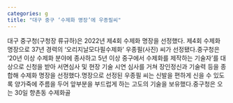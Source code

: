 ```yaml
---
categories: g
title: "대구 중구 ‘수제화 명장’에 우종필씨"
---
```

대구 중구청(구청장 류규하)은 2022년 제4회 수제화 명장을 선정했다. 제4회 수제화 명장으로 37년 경력의 ‘오리지날모다필수제화’ 우종필(사진) 씨가 선정됐다.중구청은 ‘20년 이상 수제화 분야에 종사하고 5년 이상 중구에서 수제화를 제작하는 기술자’를 대상으로 신청을 받아 서면심사 및 현장 기술 시연 심사를 거쳐 장인정신과 기술력 등을 종합해 수제화 명장을 선정했다.명장으로 선정된 우종필 씨는 신발을 편하게 신을 수 있도록 양가죽에 주름을 두어 앞부분을 부드럽게 하는 고도의 기술을 보유했다.중구청은 오는 30일 향촌동 수제화골